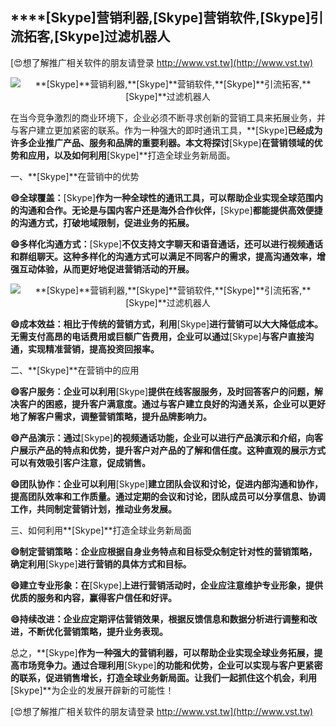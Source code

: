 ## ****[Skype]**营销利器,**[Skype]**营销软件,**[Skype]**引流拓客,**[Skype]**过滤机器人**

[😍想了解推广相关软件的朋友请登录 http://www.vst.tw](http://www.vst.tw)

 <center><img src="https://vst.tw/MP4/tuiguang/png/7.png" alt="**[Skype]**营销利器,**[Skype]**营销软件,**[Skype]**引流拓客,**[Skype]**过滤机器人"></center>

在当今竞争激烈的商业环境下，企业必须不断寻求创新的营销工具来拓展业务，并与客户建立更加紧密的联系。作为一种强大的即时通讯工具，**[Skype]**已经成为许多企业推广产品、服务和品牌的重要利器。本文将探讨**[Skype]**在营销领域的优势和应用，以及如何利用**[Skype]**打造全球业务新局面。

一、**[Skype]**在营销中的优势

**😄全球覆盖：**[Skype]**作为一种全球性的通讯工具，可以帮助企业实现全球范围内的沟通和合作。无论是与国内客户还是海外合作伙伴，**[Skype]**都能提供高效便捷的沟通方式，打破地域限制，促进业务的拓展。**

**😄多样化沟通方式：**[Skype]**不仅支持文字聊天和语音通话，还可以进行视频通话和群组聊天。这种多样化的沟通方式可以满足不同客户的需求，提高沟通效率，增强互动体验，从而更好地促进营销活动的开展。**

 <center><img src="https://vst.tw/MP4/tuiguang/png/5.png" alt="**[Skype]**营销利器,**[Skype]**营销软件,**[Skype]**引流拓客,**[Skype]**过滤机器人"></center>

**😄成本效益：相比于传统的营销方式，利用**[Skype]**进行营销可以大大降低成本。无需支付高昂的电话费用或巨额广告费用，企业可以通过**[Skype]**与客户直接沟通，实现精准营销，提高投资回报率。**

二、**[Skype]**在营销中的应用

**😄客户服务：企业可以利用**[Skype]**提供在线客服服务，及时回答客户的问题，解决客户的困惑，提升客户满意度。通过与客户建立良好的沟通关系，企业可以更好地了解客户需求，调整营销策略，提升品牌影响力。**

**😄产品演示：通过**[Skype]**的视频通话功能，企业可以进行产品演示和介绍，向客户展示产品的特点和优势，提升客户对产品的了解和信任度。这种直观的展示方式可以有效吸引客户注意，促成销售。**

**😄团队协作：企业可以利用**[Skype]**建立团队会议和讨论，促进内部沟通和协作，提高团队效率和工作质量。通过定期的会议和讨论，团队成员可以分享信息、协调工作，共同制定营销计划，推动业务发展。**

三、如何利用**[Skype]**打造全球业务新局面

**😄制定营销策略：企业应根据自身业务特点和目标受众制定针对性的营销策略，确定利用**[Skype]**进行营销的具体方式和目标。**

**😄建立专业形象：在**[Skype]**上进行营销活动时，企业应注意维护专业形象，提供优质的服务和内容，赢得客户信任和好评。**

**😄持续改进：企业应定期评估营销效果，根据反馈信息和数据分析进行调整和改进，不断优化营销策略，提升业务表现。**

总之，**[Skype]**作为一种强大的营销利器，可以帮助企业实现全球业务拓展，提高市场竞争力。通过合理利用**[Skype]**的功能和优势，企业可以实现与客户更紧密的联系，促进销售增长，打造全球业务新局面。让我们一起抓住这个机会，利用**[Skype]**为企业的发展开辟新的可能性！

[😍想了解推广相关软件的朋友请登录 http://www.vst.tw](http://www.vst.tw)



